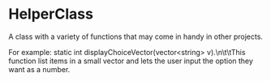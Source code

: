 # HelperClass
A class with a variety of functions that may come in handy in other projects. 

For example: static int displayChoiceVector(vector\<string\> v).\n\t\tThis function list items in a small vector and lets the user input the option they want as a number.
